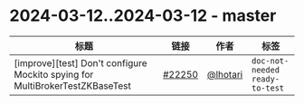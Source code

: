 # 2024-03-12..2024-03-12 - master
| 标题 | 链接 | 作者 | 标签 |
| - | :--: | :--: | - |
| [improve][test] Don't configure Mockito spying for MultiBrokerTestZKBaseTest | [#22250](https://github.com/apache/pulsar/pull/22250) | [@lhotari](https://github.com/lhotari) | `doc-not-needed` `ready-to-test`  | 
